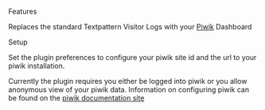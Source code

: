 Features

Replaces the standard Textpattern Visitor Logs with your [Piwik](http://piwik.org/) Dashboard

Setup

Set the plugin preferences to configure your piwik site id and the url to your piwik installation.

Currently the plugin requires you either be logged into piwik or you allow anonymous view of your piwik data. Information on configuring piwik can be found on the [piwik documentation site](http://piwik.org/docs/manage-users/)
